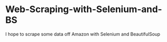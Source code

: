 # Web-Scraping-with-Selenium-and-BS
I hope to scrape some data off Amazon with Selenium and BeautifulSoup
